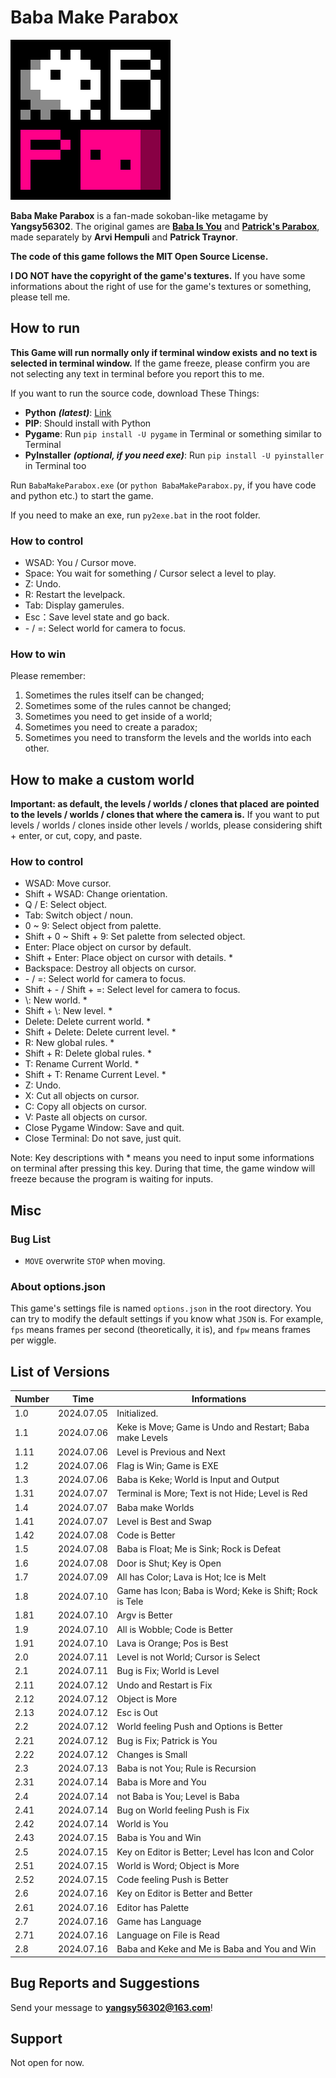 # Baba Make Parabox

![Game icon](BabaMakeParabox.png)

**Baba Make Parabox** is a fan-made sokoban-like metagame by **Yangsy56302**.
The original games are [**Baba Is You**](https://hempuli.com/baba/) and [**Patrick's Parabox**](https://www.patricksparabox.com/),
made separately by **Arvi Hempuli** and **Patrick Traynor**.

**The code of this game follows the MIT Open Source License.**

**I DO NOT have the copyright of the game's textures.**
If you have some informations about the right of use for the game's textures or something, please tell me.

## How to run

**This Game will run normally only if terminal window exists**
**and no text is selected in terminal window.**
If the game freeze, please confirm you are not
selecting any text in terminal before you report this to me.

If you want to run the source code, download These Things:
- **Python** **_(latest)_**: [Link](https://www.python.org/downloads/)
- **PIP**: Should install with Python
- **Pygame**: Run `pip install -U pygame` in Terminal or something similar to Terminal
- **PyInstaller** **_(optional, if you need exe)_**: Run `pip install -U pyinstaller` in Terminal too

Run `BabaMakeParabox.exe` (or `python BabaMakeParabox.py`, if you have code and python etc.) to start the game.

If you need to make an exe, run `py2exe.bat` in the root folder.

### How to control

- WSAD: You / Cursor move.
- Space: You wait for something / Cursor select a level to play.
- Z: Undo.
- R: Restart the levelpack.
- Tab: Display gamerules.
- Esc：Save level state and go back.
- \- / =: Select world for camera to focus.

### How to win

Please remember:

1. Sometimes the rules itself can be changed;
2. Sometimes some of the rules cannot be changed;
3. Sometimes you need to get inside of a world;
4. Sometimes you need to create a paradox;
5. Sometimes you need to transform the levels and the worlds into each other.

## How to make a custom world

**Important: as default, the levels / worlds / clones that placed**
**are pointed to the levels / worlds / clones that where the camera is.**
If you want to put levels / worlds / clones inside other levels / worlds,
please considering shift + enter, or cut, copy, and paste.

### How to control

- WSAD: Move cursor.
- Shift + WSAD: Change orientation.
- Q / E: Select object.
- Tab: Switch object / noun.
- 0 ~ 9: Select object from palette.
- Shift + 0 ~ Shift + 9: Set palette from selected object.
- Enter: Place object on cursor by default.
- Shift + Enter: Place object on cursor with details. \*
- Backspace: Destroy all objects on cursor.
- \- / =: Select world for camera to focus.
- Shift + \- / Shift + =: Select level for camera to focus.
- \\: New world. \*
- Shift + \\: New level. \*
- Delete: Delete current world. \*
- Shift + Delete: Delete current level. \*
- R: New global rules. \*
- Shift + R: Delete global rules. \*
- T: Rename Current World. \*
- Shift + T: Rename Current Level. \*
- Z: Undo.
- X: Cut all objects on cursor.
- C: Copy all objects on cursor.
- V: Paste all objects on cursor.
- Close Pygame Window: Save and quit.
- Close Terminal: Do not save, just quit.

Note: Key descriptions with \* means you need to
input some informations on terminal after pressing this key.
During that time, the game window will freeze because the program is waiting for inputs.

## Misc

### Bug List

- `MOVE` overwrite `STOP` when moving.

### About options.json

This game's settings file is named `options.json` in the root directory.
You can try to modify the default settings if you know what `JSON` is.
For example, `fps` means frames per second (theoretically, it is), and `fpw` means frames per wiggle.

## List of Versions

| Number |    Time    | Informations |
|--------|------------|--------------|
| 1.0    | 2024.07.05 | Initialized. |
| 1.1    | 2024.07.06 | Keke is Move; Game is Undo and Restart; Baba make Levels |
| 1.11   | 2024.07.06 | Level is Previous and Next |
| 1.2    | 2024.07.06 | Flag is Win; Game is EXE |
| 1.3    | 2024.07.06 | Baba is Keke; World is Input and Output |
| 1.31   | 2024.07.07 | Terminal is More; Text is not Hide; Level is Red |
| 1.4    | 2024.07.07 | Baba make Worlds |
| 1.41   | 2024.07.07 | Level is Best and Swap |
| 1.42   | 2024.07.08 | Code is Better |
| 1.5    | 2024.07.08 | Baba is Float; Me is Sink; Rock is Defeat |
| 1.6    | 2024.07.08 | Door is Shut; Key is Open |
| 1.7    | 2024.07.09 | All has Color; Lava is Hot; Ice is Melt |
| 1.8    | 2024.07.10 | Game has Icon; Baba is Word; Keke is Shift; Rock is Tele |
| 1.81   | 2024.07.10 | Argv is Better |
| 1.9    | 2024.07.10 | All is Wobble; Code is Better |
| 1.91   | 2024.07.10 | Lava is Orange; Pos is Best |
| 2.0    | 2024.07.11 | Level is not World; Cursor is Select |
| 2.1    | 2024.07.11 | Bug is Fix; World is Level |
| 2.11   | 2024.07.12 | Undo and Restart is Fix |
| 2.12   | 2024.07.12 | Object is More |
| 2.13   | 2024.07.12 | Esc is Out |
| 2.2    | 2024.07.12 | World feeling Push and Options is Better |
| 2.21   | 2024.07.12 | Bug is Fix; Patrick is You |
| 2.22   | 2024.07.12 | Changes is Small |
| 2.3    | 2024.07.13 | Baba is not You; Rule is Recursion |
| 2.31   | 2024.07.14 | Baba is More and You |
| 2.4    | 2024.07.14 | not Baba is You; Level is Baba |
| 2.41   | 2024.07.14 | Bug on World feeling Push is Fix |
| 2.42   | 2024.07.14 | World is You |
| 2.43   | 2024.07.15 | Baba is You and Win |
| 2.5    | 2024.07.15 | Key on Editor is Better; Level has Icon and Color |
| 2.51   | 2024.07.15 | World is Word; Object is More |
| 2.52   | 2024.07.15 | Code feeling Push is Better |
| 2.6    | 2024.07.16 | Key on Editor is Better and Better |
| 2.61   | 2024.07.16 | Editor has Palette |
| 2.7    | 2024.07.16 | Game has Language |
| 2.71   | 2024.07.16 | Language on File is Read |
| 2.8    | 2024.07.16 | Baba and Keke and Me is Baba and You and Win |

## Bug Reports and Suggestions

Send your message to **yangsy56302@163.com**!

## Support

Not open for now.